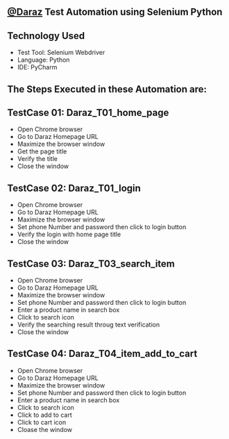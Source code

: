 ## [@Daraz](https://www.daraz.com.bd/) Test Automation using Selenium Python
## Technology Used
- Test Tool: Selenium Webdriver
- Language: Python
- IDE: PyCharm
## The Steps Executed in these Automation are: <br>
## TestCase 01: Daraz_T01_home_page
- Open Chrome browser
- Go to Daraz Homepage URL
- Maximize the browser window
- Get the page title
- Verify the title
- Close the window
## TestCase 02: Daraz_T01_login
- Open Chrome browser
- Go to Daraz Homepage URL
- Maximize the browser window
- Set phone Number and password then click to login button
- Verify the login with home page title 
- Close the window
## TestCase 03: Daraz_T03_search_item
- Open Chrome browser
- Go to Daraz Homepage URL
- Maximize the browser window
- Set phone Number and password then click to login button
- Enter a product name in search box
- Click to search icon
- Verify the searching result throug text verification
- Close the window
## TestCase 04: Daraz_T04_item_add_to_cart
- Open Chrome browser
- Go to Daraz Homepage URL
- Maximize the browser window
- Set phone Number and password then click to login button
- Enter a product name in search box
- Click to search icon
- Click to add to cart
- Click to cart icon
- Cloase the window

